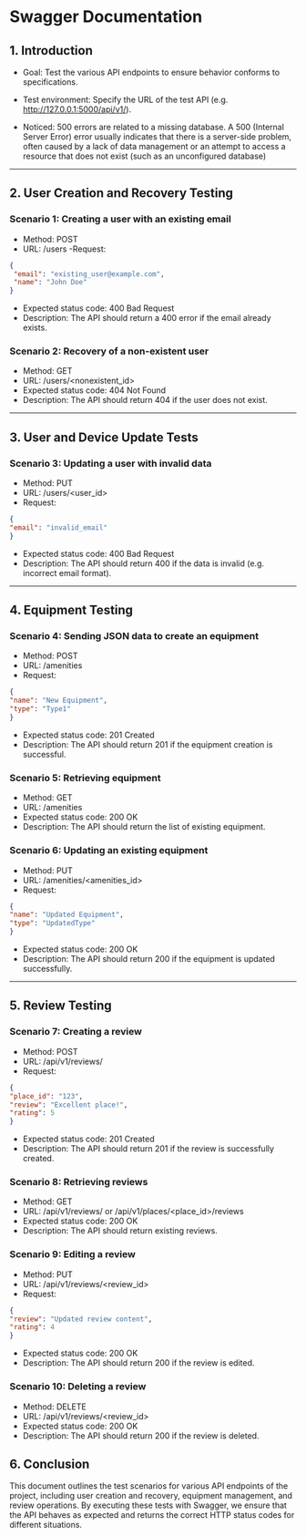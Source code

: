 # Swagger Documentation

## 1. Introduction

- Goal: Test the various API endpoints to ensure behavior conforms to specifications.

- Test environment: Specify the URL of the test API (e.g. http://127.0.0.1:5000/api/v1/).

- Noticed: 500 errors are related to a missing database. A 500 (Internal Server Error) error usually indicates that there is a server-side problem, often caused by a lack of data management or an attempt to access a resource that does not exist (such as an unconfigured database)

***

## 2. User Creation and Recovery Testing

### Scenario 1: Creating a user with an existing email

- Method: POST
- URL: /users
-Request:
```json
{
 "email": "existing_user@example.com",
 "name": "John Doe"
}
```
- Expected status code: 400 Bad Request
- Description: The API should return a 400 error if the email already exists.

### Scenario 2: Recovery of a non-existent user

- Method: GET
- URL: /users/<nonexistent_id>
- Expected status code: 404 Not Found
- Description: The API should return 404 if the user does not exist.

***

## 3. User and Device Update Tests

### Scenario 3: Updating a user with invalid data

- Method: PUT
- URL: /users/<user_id>
- Request:
```json
{
"email": "invalid_email"
}
```
- Expected status code: 400 Bad Request
- Description: The API should return 400 if the data is invalid (e.g. incorrect email format).

***

## 4. Equipment Testing

### Scenario 4: Sending JSON data to create an equipment

- Method: POST
- URL: /amenities
- Request:
```json
{
"name": "New Equipment",
"type": "Type1"
}
```
- Expected status code: 201 Created
- Description: The API should return 201 if the equipment creation is successful.

### Scenario 5: Retrieving equipment

- Method: GET
- URL: /amenities
- Expected status code: 200 OK
- Description: The API should return the list of existing equipment.

### Scenario 6: Updating an existing equipment

- Method: PUT
- URL: /amenities/<amenities_id>
- Request:
```json
{
"name": "Updated Equipment",
"type": "UpdatedType"
}
```
- Expected status code: 200 OK
- Description: The API should return 200 if the equipment is updated successfully.

***

## 5. Review Testing

### Scenario 7: Creating a review

- Method: POST
- URL: /api/v1/reviews/
- Request:
```json
{
"place_id": "123",
"review": "Excellent place!",
"rating": 5
}
```
- Expected status code: 201 Created
- Description: The API should return 201 if the review is successfully created.

### Scenario 8: Retrieving reviews

- Method: GET
- URL: /api/v1/reviews/ or /api/v1/places/<place_id>/reviews
- Expected status code: 200 OK
- Description: The API should return existing reviews.

### Scenario 9: Editing a review

- Method: PUT
- URL: /api/v1/reviews/<review_id>
- Request:
```json
{
"review": "Updated review content",
"rating": 4
}
```
- Expected status code: 200 OK
- Description: The API should return 200 if the review is edited.

### Scenario 10: Deleting a review

- Method: DELETE
- URL: /api/v1/reviews/<review_id>
- Expected status code: 200 OK
- Description: The API should return 200 if the review is deleted.

## 6. Conclusion

This document outlines the test scenarios for various API endpoints of the project, including user creation and recovery, equipment management, and review operations. By executing these tests with Swagger, we ensure that the API behaves as expected and returns the correct HTTP status codes for different situations.
